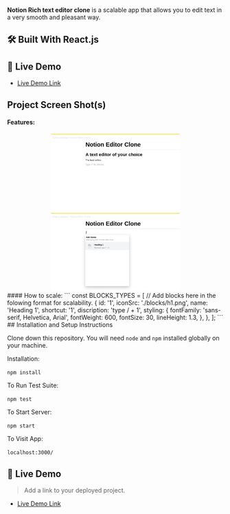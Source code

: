 **Notion Rich text editor clone** is a scalable app that allows you to edit text in a very smooth and pleasant way.

## 🛠 Built With <a name="built-with">React.js</a>

## 🚀 Live Demo <a name="live-demo"></a>

- [Live Demo Link](https://638de07f2becdf7c7c6e330a--rich-text-editor-notion.netlify.app/)

## Project Screen Shot(s)

#### Features:

<div align="center">

  <img src="./01.png" alt="img" width="300"  height="auto" />
  <br/>

</div>

<div align="center">

  <img src="./02.png" alt="img" width="300"  height="auto" />
  <br/>

</div>
#### How to scale:
```
  const BLOCKS_TYPES = [
    // Add blocks here in the folowing format for scalability.
    {
      id: '1',
      iconSrc: './blocks/h1.png',
      name: 'Heading 1',
      shortcut: '1',
      discription: 'type / + 1',
      styling: {
        fontFamily: 'sans-serif, Helvetica, Arial',
        fontWeight: 600,
        fontSize: 30,
        lineHeight: 1.3,
      },
    },
  ];
```
## Installation and Setup Instructions

Clone down this repository. You will need `node` and `npm` installed globally on your machine.

Installation:

`npm install`

To Run Test Suite:

`npm test`

To Start Server:

`npm start`

To Visit App:

`localhost:3000/`

## 🚀 Live Demo <a name="live-demo"></a>

> Add a link to your deployed project.

- [Live Demo Link](https://yourdeployedapplicationlink.com)
